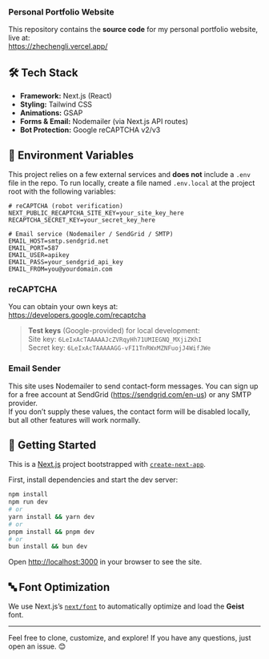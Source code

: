 ### Personal Portfolio Website

This repository contains the **source code** for my personal portfolio website, live at:  
https://zhechengli.vercel.app/

## 🛠️ Tech Stack

- **Framework:** Next.js (React)  
- **Styling:** Tailwind CSS  
- **Animations:** GSAP  
- **Forms & Email:** Nodemailer (via Next.js API routes)  
- **Bot Protection:** Google reCAPTCHA v2/v3  

## 🔐 Environment Variables

This project relies on a few external services and **does not** include a `.env` file in the repo. To run locally, create a file named `.env.local` at the project root with the following variables:

```env
# reCAPTCHA (robot verification)
NEXT_PUBLIC_RECAPTCHA_SITE_KEY=your_site_key_here
RECAPTCHA_SECRET_KEY=your_secret_key_here

# Email service (Nodemailer / SendGrid / SMTP)
EMAIL_HOST=smtp.sendgrid.net
EMAIL_PORT=587
EMAIL_USER=apikey
EMAIL_PASS=your_sendgrid_api_key
EMAIL_FROM=you@yourdomain.com
```

### reCAPTCHA

You can obtain your own keys at:  
https://developers.google.com/recaptcha

> **Test keys** (Google-provided) for local development:  
> Site key: `6LeIxAcTAAAAAJcZVRqyHh71UMIEGNQ_MXjiZKhI`  
> Secret key: `6LeIxAcTAAAAAGG-vFI1TnRWxMZNFuojJ4WifJWe`

### Email Sender

This site uses Nodemailer to send contact-form messages. You can sign up for a free account at SendGrid (https://sendgrid.com/en-us) or any SMTP provider.  
If you don’t supply these values, the contact form will be disabled locally, but all other features will work normally.

## 🚀 Getting Started

This is a [Next.js](https://nextjs.org) project bootstrapped with [`create-next-app`](https://github.com/vercel/next.js/tree/canary/packages/create-next-app).

First, install dependencies and start the dev server:

```bash
npm install
npm run dev
# or
yarn install && yarn dev
# or
pnpm install && pnpm dev
# or
bun install && bun dev
```

Open [http://localhost:3000](http://localhost:3000) in your browser to see the site.

## 🔤 Font Optimization

We use Next.js’s [`next/font`](https://nextjs.org/docs/app/building-your-application/optimizing/fonts) to automatically optimize and load the **Geist** font.

---

Feel free to clone, customize, and explore! If you have any questions, just open an issue. 😊

